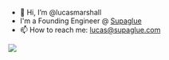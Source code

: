 - 👋 Hi, I’m @lucasmarshall
- I'm a Founding Engineer @ [Supaglue](https://supaglue.com/)
- 📫 How to reach me: lucas@supaglue.com

<!---
lucasmarshall/lucasmarshall is a ✨ special ✨ repository because its `README.md` (this file) appears on your GitHub profile.
You can click the Preview link to take a look at your changes.
--->
![](https://hit.yhype.me/github/profile?user_id=885074)
